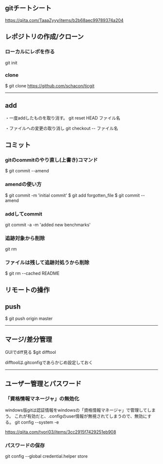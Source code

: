 ## gitチートシート
https://qiita.com/TaaaZyyy/items/b2b68aec99789374a204


## レポジトリの作成/クローン

### ローカルにレポを作る
git init

### clone
$ git clone https://github.com/schacon/ticgit


---
## add

・一度addしたものを取り消す。
git reset HEAD ファイル名


・ファイルへの変更の取り消し
git checkout -- ファイル名


## コミット
### gitのcommitのやり直し(上書き)コマンド
$ git commit --amend

### amendの使い方
$ git commit -m 'initial commit'
$ git add forgotten_file
$ git commit --amend


### addしてcommit
git commit -a -m 'added new benchmarks'

### 追跡対象から削除
git rm

### ファイルは残して追跡対処うから削除
$ git rm --cached README

## リモートの操作

## push 
$ git push origin master

---

## マージ/差分管理
GUIでdiff見る
$git difftool

difftoolは.gitconfigであらかじめ設定しておく

--- 
## ユーザー管理とパスワード

### 「資格情報マネージャ」の無効化
windows版gitは認証情報をwindowsの「資格情報マネージャ」で管理してしまう。
これが有効だと、.configのuser情報が無視されてしまうので、無効にする。
git config --system -e

https://qiita.com/tyori03/items/3cc2915f7429251eb908

### パスワードの保存
git config --global credential.helper store
